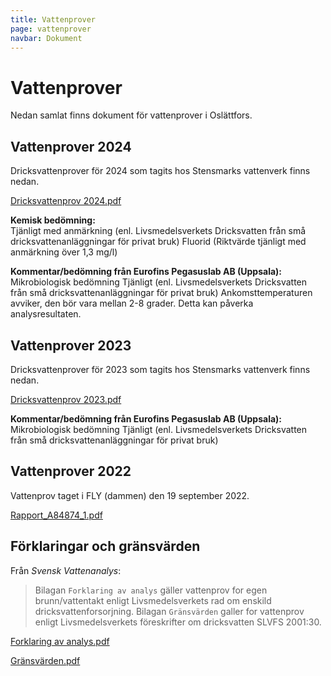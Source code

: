 ```yaml
---
title: Vattenprover
page: vattenprover
navbar: Dokument
---
```




# Vattenprover

Nedan samlat finns dokument för vattenprover i Oslättfors.

## Vattenprover 2024

Dricksvattenprover för 2024 som tagits hos Stensmarks vattenverk finns nedan.

<a href="/assets/files/Dricksvattenprov-2024.pdf" target="_blank" class="btn btn-outline-dark"><i class="fa fa-file-pdf fa-xl"></i> Dricksvattenprov 2024.pdf</a>

**Kemisk bedömning:**\
Tjänligt med anmärkning (enl. Livsmedelsverkets Dricksvatten från små dricksvattenanläggningar för privat bruk)
Fluorid (Riktvärde tjänligt med anmärkning över 1,3 mg/l)

**Kommentar/bedömning från Eurofins Pegasuslab AB (Uppsala):**\
Mikrobiologisk bedömning
Tjänligt (enl. Livsmedelsverkets Dricksvatten från små dricksvattenanläggningar för privat bruk)
Ankomsttemperaturen avviker, den bör vara mellan 2-8 grader. Detta kan påverka analysresultaten.


## Vattenprover 2023

Dricksvattenprover för 2023 som tagits hos Stensmarks vattenverk finns nedan.

<a href="/assets/files/Dricksvattenprov-2023.pdf" target="_blank" class="btn btn-outline-dark"><i class="fa fa-file-pdf fa-xl"></i> Dricksvattenprov 2023.pdf</a>

**Kommentar/bedömning från Eurofins Pegasuslab AB (Uppsala):**
Mikrobiologisk bedömning
Tjänligt (enl. Livsmedelsverkets Dricksvatten från små dricksvattenanläggningar för privat bruk)

## Vattenprover 2022

Vattenprov taget i FLY (dammen) den 19 september 2022.

<a href="/assets/files/Rapport_A84874_1.pdf" target="_blank" class="btn btn-outline-dark"><i class="fa fa-file-pdf fa-xl"></i> Rapport_A84874_1.pdf</a>

## Förklaringar och gränsvärden

Från *Svensk Vattenanalys*:

> Bilagan `Forklaring av analys` gäller vattenprov for egen brunn/vattentakt enligt Livsmedelsverkets rad om enskild dricksvattenforsorjning. Bilagan `Gränsvärden` galler for vattenprov enligt Livsmedelsverkets föreskrifter om dricksvatten SLVFS 2001:30.

<a href="/assets/files/Forklaring_av_analys.pdf" target="_blank" class="btn btn-outline-dark"><i class="fa fa-file-pdf fa-xl"></i> Forklaring av analys.pdf</a>

<a href="/assets/files/gransvarden.pdf" target="_blank" class="btn btn-outline-dark"><i class="fa fa-file-pdf fa-xl"></i> Gränsvärden.pdf</a>
